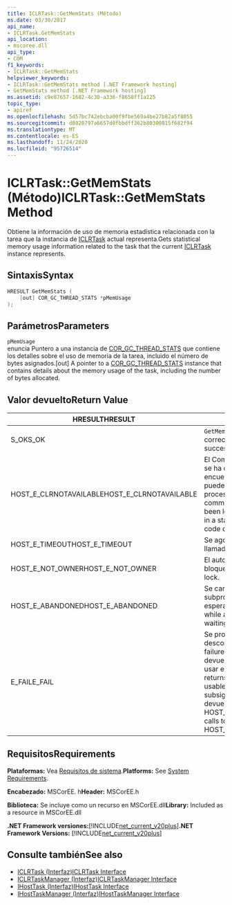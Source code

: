 ```yaml
---
title: ICLRTask::GetMemStats (Método)
ms.date: 03/30/2017
api_name:
- ICLRTask.GetMemStats
api_location:
- mscoree.dll
api_type:
- COM
f1_keywords:
- ICLRTask::GetMemStats
helpviewer_keywords:
- ICLRTask::GetMemStats method [.NET Framework hosting]
- GetMemStats method [.NET Framework hosting]
ms.assetid: c9e07657-1682-4c30-a336-f8658ff1a125
topic_type:
- apiref
ms.openlocfilehash: 5d57bc742ebcba00f9fbe569a4be27b82a5f8055
ms.sourcegitcommit: d8020797a6657d0fbbdff362b80300815f682f94
ms.translationtype: MT
ms.contentlocale: es-ES
ms.lasthandoff: 11/24/2020
ms.locfileid: "95726514"
---
```

# <a name="iclrtaskgetmemstats-method"></a><span data-ttu-id="eca0d-102">ICLRTask::GetMemStats (Método)</span><span class="sxs-lookup"><span data-stu-id="eca0d-102">ICLRTask::GetMemStats Method</span></span>

<span data-ttu-id="eca0d-103">Obtiene la información de uso de memoria estadística relacionada con la tarea que la instancia de [ICLRTask](iclrtask-interface.md) actual representa.</span><span class="sxs-lookup"><span data-stu-id="eca0d-103">Gets statistical memory usage information related to the task that the current [ICLRTask](iclrtask-interface.md) instance represents.</span></span>  
  
## <a name="syntax"></a><span data-ttu-id="eca0d-104">Sintaxis</span><span class="sxs-lookup"><span data-stu-id="eca0d-104">Syntax</span></span>  
  
```cpp  
HRESULT GetMemStats (  
    [out] COR_GC_THREAD_STATS *pMemUsage  
);  
```  
  
## <a name="parameters"></a><span data-ttu-id="eca0d-105">Parámetros</span><span class="sxs-lookup"><span data-stu-id="eca0d-105">Parameters</span></span>  

 `pMemUsage`  
 <span data-ttu-id="eca0d-106">enuncia Puntero a una instancia de [COR_GC_THREAD_STATS](cor-gc-thread-stats-structure.md) que contiene los detalles sobre el uso de memoria de la tarea, incluido el número de bytes asignados.</span><span class="sxs-lookup"><span data-stu-id="eca0d-106">[out] A pointer to a [COR_GC_THREAD_STATS](cor-gc-thread-stats-structure.md) instance that contains details about the memory usage of the task, including the number of bytes allocated.</span></span>  
  
## <a name="return-value"></a><span data-ttu-id="eca0d-107">Valor devuelto</span><span class="sxs-lookup"><span data-stu-id="eca0d-107">Return Value</span></span>  
  
|<span data-ttu-id="eca0d-108">HRESULT</span><span class="sxs-lookup"><span data-stu-id="eca0d-108">HRESULT</span></span>|<span data-ttu-id="eca0d-109">Descripción</span><span class="sxs-lookup"><span data-stu-id="eca0d-109">Description</span></span>|  
|-------------|-----------------|  
|<span data-ttu-id="eca0d-110">S_OK</span><span class="sxs-lookup"><span data-stu-id="eca0d-110">S_OK</span></span>|<span data-ttu-id="eca0d-111">`GetMemStats` se devolvió correctamente.</span><span class="sxs-lookup"><span data-stu-id="eca0d-111">`GetMemStats` returned successfully.</span></span>|  
|<span data-ttu-id="eca0d-112">HOST_E_CLRNOTAVAILABLE</span><span class="sxs-lookup"><span data-stu-id="eca0d-112">HOST_E_CLRNOTAVAILABLE</span></span>|<span data-ttu-id="eca0d-113">El Common Language Runtime (CLR) no se ha cargado en un proceso o el CLR se encuentra en un estado en el que no puede ejecutar código administrado ni procesar la llamada correctamente.</span><span class="sxs-lookup"><span data-stu-id="eca0d-113">The common language runtime (CLR) has not been loaded into a process, or the CLR is in a state in which it cannot run managed code or process the call successfully.</span></span>|  
|<span data-ttu-id="eca0d-114">HOST_E_TIMEOUT</span><span class="sxs-lookup"><span data-stu-id="eca0d-114">HOST_E_TIMEOUT</span></span>|<span data-ttu-id="eca0d-115">Se agotó el tiempo de espera de la llamada.</span><span class="sxs-lookup"><span data-stu-id="eca0d-115">The call timed out.</span></span>|  
|<span data-ttu-id="eca0d-116">HOST_E_NOT_OWNER</span><span class="sxs-lookup"><span data-stu-id="eca0d-116">HOST_E_NOT_OWNER</span></span>|<span data-ttu-id="eca0d-117">El autor de la llamada no posee el bloqueo.</span><span class="sxs-lookup"><span data-stu-id="eca0d-117">The caller does not own the lock.</span></span>|  
|<span data-ttu-id="eca0d-118">HOST_E_ABANDONED</span><span class="sxs-lookup"><span data-stu-id="eca0d-118">HOST_E_ABANDONED</span></span>|<span data-ttu-id="eca0d-119">Se canceló un evento mientras un subproceso o fibra bloqueados estaba esperando en él.</span><span class="sxs-lookup"><span data-stu-id="eca0d-119">An event was canceled while a blocked thread or fiber was waiting on it.</span></span>|  
|<span data-ttu-id="eca0d-120">E_FAIL</span><span class="sxs-lookup"><span data-stu-id="eca0d-120">E_FAIL</span></span>|<span data-ttu-id="eca0d-121">Se produjo un error grave desconocido.</span><span class="sxs-lookup"><span data-stu-id="eca0d-121">An unknown catastrophic failure occurred.</span></span> <span data-ttu-id="eca0d-122">Cuando un método devuelve E_FAIL, CLR ya no se puede usar en el proceso.</span><span class="sxs-lookup"><span data-stu-id="eca0d-122">When a method returns E_FAIL, the CLR is no longer usable within the process.</span></span> <span data-ttu-id="eca0d-123">Las llamadas subsiguientes a métodos de hospedaje devuelven HOST_E_CLRNOTAVAILABLE.</span><span class="sxs-lookup"><span data-stu-id="eca0d-123">Subsequent calls to hosting methods return HOST_E_CLRNOTAVAILABLE.</span></span>|  
  
## <a name="requirements"></a><span data-ttu-id="eca0d-124">Requisitos</span><span class="sxs-lookup"><span data-stu-id="eca0d-124">Requirements</span></span>  

 <span data-ttu-id="eca0d-125">**Plataformas:** Vea [Requisitos de sistema](../../get-started/system-requirements.md).</span><span class="sxs-lookup"><span data-stu-id="eca0d-125">**Platforms:** See [System Requirements](../../get-started/system-requirements.md).</span></span>  
  
 <span data-ttu-id="eca0d-126">**Encabezado:** MSCorEE. h</span><span class="sxs-lookup"><span data-stu-id="eca0d-126">**Header:** MSCorEE.h</span></span>  
  
 <span data-ttu-id="eca0d-127">**Biblioteca:** Se incluye como un recurso en MSCorEE.dll</span><span class="sxs-lookup"><span data-stu-id="eca0d-127">**Library:** Included as a resource in MSCorEE.dll</span></span>  
  
 <span data-ttu-id="eca0d-128">**.NET Framework versiones:**[!INCLUDE[net_current_v20plus](../../../../includes/net-current-v20plus-md.md)]</span><span class="sxs-lookup"><span data-stu-id="eca0d-128">**.NET Framework Versions:** [!INCLUDE[net_current_v20plus](../../../../includes/net-current-v20plus-md.md)]</span></span>  
  
## <a name="see-also"></a><span data-ttu-id="eca0d-129">Consulte también</span><span class="sxs-lookup"><span data-stu-id="eca0d-129">See also</span></span>

- [<span data-ttu-id="eca0d-130">ICLRTask (Interfaz)</span><span class="sxs-lookup"><span data-stu-id="eca0d-130">ICLRTask Interface</span></span>](iclrtask-interface.md)
- [<span data-ttu-id="eca0d-131">ICLRTaskManager (Interfaz)</span><span class="sxs-lookup"><span data-stu-id="eca0d-131">ICLRTaskManager Interface</span></span>](iclrtaskmanager-interface.md)
- [<span data-ttu-id="eca0d-132">IHostTask (Interfaz)</span><span class="sxs-lookup"><span data-stu-id="eca0d-132">IHostTask Interface</span></span>](ihosttask-interface.md)
- [<span data-ttu-id="eca0d-133">IHostTaskManager (Interfaz)</span><span class="sxs-lookup"><span data-stu-id="eca0d-133">IHostTaskManager Interface</span></span>](ihosttaskmanager-interface.md)
